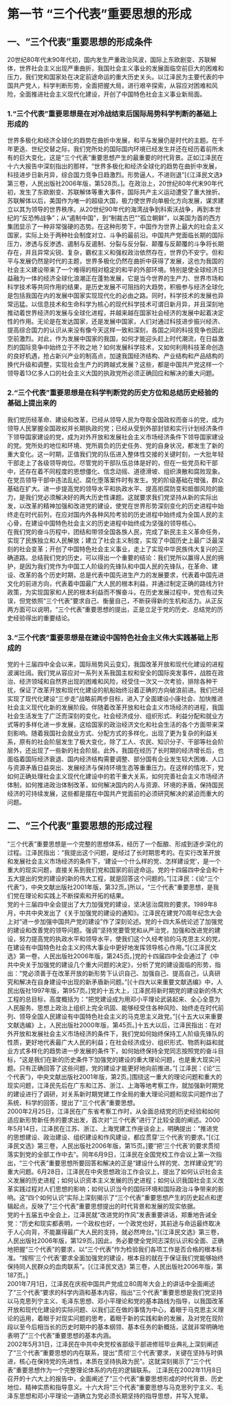 # 第一节 “三个代表”重要思想的形成

## 一、“三个代表”重要思想的形成条件

20世纪80年代末90年代初，国内发生严重政治风波，国际上东欧剧变、苏联解体，世界社会主义出现严重曲折，我国社会主义事业的发展面临空前巨大的困难和压力，我们党和国家处在决定前途命运的重大历史关头。以江泽民为主要代表的中国共产党人，科学判断形势，全面把握大局，进行艰辛探索，从容应对困难和风险，全面推进社会主义现代化建设，开创了中国特色社会主义事业新局面。  

### 1.“三个代表”重要思想是在对冷战结束后国际局势科学判断的基础上形成的

世界多极化和经济全球化的趋势在曲折中发展，和平与发展仍是时代的主题。在千年更迭、世纪交替之际，我们党所处的国际国内环境已经发生并还在经历着前所未有的巨大变化，这是“三个代表”重要思想产生的最重要的时代背景。正如江泽民在十六大报告中深刻指出的那样，“世界多极化和经济全球化的趋势在曲折中发展，科技进步日新月异，综合国力竞争日趋激烈。形势逼人，不进则退”[《江泽民文选》第三卷，人民出版社2006年版，第528页。]。在政治上，20世纪80年代末90年代初，发生了东欧剧变、苏联解体等重大事件，国际共产主义运动遭受了重大挫折。苏联解体以后，美国作为唯一的超级大国，极力使世界向单极化方向发展，谋求建立以其为领导的世界秩序。从20世纪90年代的海湾战争到科索沃战争，再到本世纪的“反恐怖战争”；从“遏制中国”，到“制裁古巴”“孤立朝鲜”，以美国为首的西方集团显示了一种非常强硬的态势。在这种形势下，中国作为世界上最大的社会主义国家，实际上处于两种社会制度对立、斗争的最前沿。中国共产党面临长期的国际压力，渗透与反渗透、遏制与反遏制、分裂与反分裂、颠覆与反颠覆的斗争将长期存在，并且异常尖锐、复杂，霸权主义和强权政治依然存在，世界仍不安宁。但和平与发展仍然是时代的主题，世界多极化仍然在曲折中获得了发展，这也为我国的社会主义建设带来了一个难得的相对稳定的和平的外部环境。特别是使全球经济日益融为一体的经济全球化浪潮正在蓬勃发展，它是当今世界的生产力、世界市场和科学技术等共同作用的结果，是历史发展不可阻挡的大趋势，积极参与经济全球化是包括我国在内的发展中国家实现现代化的必由之路。同时，科学技术的发展也异常迅猛。以信息技术和生命科学为核心的现代科学技术可谓日新月异，并且深刻地推动着世界经济的发展与全球化进程，并越来越在国家社会经济的发展中起着决定性的作用。无论是在发达国家，还是发展中国家，人们对通过科技进步振兴经济、提高综合国力的认识从来没有像今天这样一致和深刻，各国之间的科技竞争也因此空前激烈。对此，作为发展中国家的我国，如何才能迎头赶上时代潮流，在日益激烈的国际竞争中始终立于不败之地？如何发展科学技术，又如何利用科技革命创造的良好机遇，抢占新兴产业的制高点，加速我国经济结构、产业结构和产品结构的换代升级和调整，实现社会生产力的跨越式发展？这些，都是中国共产党这样一个领导着13亿多人口的社会主义大国的执政党所必须正确回应和解决的重大问题。

### 2.“三个代表”重要思想是在科学判断党的历史方位和总结历史经验的基础上提出来的

我们党历经革命、建设和改革，已经从领导人民为夺取全国政权而奋斗的党，成为领导人民掌握全国政权并长期执政的党；已经从受到外部封锁和实行计划经济条件下领导国家建设的党，成为对外开放和发展社会主义市场经济条件下领导国家建设的党。党所处的地位和环境、党所肩负的历史任务、党的自身状况，都发生了新的重大变化。这一时期，正值我们党的队伍进入整体性交接的关键时刻，一大批年轻干部走上了各级领导岗位。尽管党的干部队伍总体是好的，但在一些党员和干部中，还存在着不同程度的思想僵化、信念动摇、道德滑坡、组织涣散和腐败现象。在党员领导干部中违法乱纪、腐化堕落案件时有发生。党的阶级基础在增强，群众基础在扩大。进一步提高党的领导水平和执政水平、提高拒腐防变和抵御风险的能力，是我们党必须解决好的两大历史性课题。这就要求我们党坚持从新的实际出发，以改革的精神加强和改进党的建设，使党在世界形势深刻变化的历史进程中始终走在时代前列，在应对国内外各种风险考验的历史进程中始终成为全国人民的主心骨，在建设中国特色社会主义的历史进程中始终成为坚强的领导核心。  
在我们党的奋斗历程中，团结和带领全国各族人民，完成了新民主主义革命任务，实现了民族独立和人民解放；建立了社会主义制度，实现了中国历史上最广泛最深刻的社会变革；开创了中国特色社会主义事业，走上了实现中华民族伟大复兴的正确道路。总结我们党的历史，可以得出一个重要的结论：我们党所以赢得人民的拥护，是因为我们党作为中国工人阶级的先锋队和中国人民的先锋队，在革命、建设、改革的各个历史时期，总是代表中国先进生产力的发展要求，代表着中国先进文化的前进方向，代表着中国最广大人民的根本利益，并通过制定正确的路线方针政策，为实现国家和人民的根本利益而不懈奋斗。在历史发展过程中，党也有过失误，但党依照“三个代表”要求自己、衡量自己，不断获得新的生机和活力。从正反两方面可以说明，“三个代表”重要思想的提出，正是立足于党的历史、总结党的历史经验得出的重要结论。  

### 3.“三个代表”重要思想是在建设中国特色社会主义伟大实践基础上形成的

党的十三届四中全会以来，国际局势风云变幻，我国改革开放和现代化建设的进程波澜壮阔。我们党从容应对一系列关系我国主权和安全的国际突发事件，战胜在政治、经济领域和自然界出现的困难和风险，经受住一次又一次考验，排除各种干扰，保证了改革开放和现代化建设的航船始终沿着正确的方向破浪前进。我们已经实现了现代化建设“三步走”战略前两步目标，进入了全面建设小康社会、加快推进社会主义现代化新的发展阶段。伴随着改革开放和社会主义市场经济的进程，我国社会生活发生了广泛而深刻的变化，社会经济成分、组织形式、利益分配和就业方式等的多样化进一步发展，这给国家的政治经济文化和社会生活的各个方面带来深刻影响。随着我国社会就业方式、分配方式的多样化，出现了更为复杂的利益关系，原有的社会阶层发生了极大变化，除了工人、农民、知识分子、干部等社会阶层外，还出现了一些新的社会阶层。此外，我国在经历了长时期的经济增长后，也面临着国际经济衰退、国内经济结构需要调整、部分国有企业发生较大困难、人口与资源矛盾日益突出、发展经济与保持环境生态等重重压力。在这样的情况下，党如何正确处理社会主义现代化建设中的若干重大关系，如何完善社会主义市场经济体制，如何推进政治体制改革，如何解决国内的人与资源、环境的矛盾，保持国民经济的可持续发展，这些都是摆在中国共产党面前的必须研究解决的紧迫而重大的问题。  

## 二、“三个代表”重要思想的形成过程

“三个代表”重要思想是一个完整的思想体系，经历了一个酝酿、形成到逐步深化的过程。江泽民指出：“我提出这个问题，是经过了长时期思考的。在实行改革开放和发展社会主义市场经济的条件下，‘建设一个什么样的党、怎样建设党’，是一个重大的现实问题，直接关系到我们党和国家的前途命运。党的十四届四中全会和十五大提出的党的建设的新的伟大工程，就是回答这个问题的。”[江泽民：《论“三个代表”》，中央文献出版社2001年版，第32页。]所以，“三个代表”重要思想，是我们党在理论和实践上不断探索和开拓的结果。  
党的十三届四中全会提出了大力加强党的建设，坚决惩治腐败的要求。1989年8月，中共中央发出了《关于加强党的建设的通知》。江泽民在建党70周年纪念大会上对“进一步加强中国共产党的建设”作了深刻论述。党的十四大系统论述了加强党的建设和改善党的领导问题。强调“坚持党要管党和从严治党，加强和改进党的建设，努力提高党的执政水平和领导水平，使我们这个久经考验的马克思主义的党，在建设有中国特色社会主义的伟大事业中更好地发挥领导核心作用。”[《江泽民文选》第一卷，人民出版社2006年版，第245页。]党的十四届四中全会通过了《中共中央关于加强党的建设几个重大问题的决定》，分析了党的建设面临的形势，指出：“党必须善于在改革开放的新形势下认识自己、加强自己、提高自己，认真研究和解决在自身建设中出现的新矛盾新问题。”[《十四大以来重要文献选编》中，人民出版社1997年版，第957页。]党的十五大上，江泽民将新时期党的建设新的伟大工程的总目标，高度概括为：“把党建设成为用邓小平理论武装起来、全心全意为人民服务、思想上政治上组织上完全巩固、能够经受住各种风险、始终走在时代前列、领导全国人民建设有中国特色社会主义的马克思主义政党。”[《十五大以来重要文献选编》上，人民出版社2000年版，第45页。]十五大以后，江泽民指出：在对外开放和发展社会主义市场经济的条件下，我们党如何始终保持工人阶级先锋队的性质，更好地代表最广大人民的利益；在社会经济成分、组织形式、物质利益和就业方式多样化的趋势进一步发展的条件下，如何始终保持全党同志按照党的奋斗目标，“这是我们在新的历史条件下加强党的建设的重大理论问题，也是重大现实问题。只有正确回答了这些问题，党的建设才能更好地向前推进。”[ 江泽民：《论“三个代表”》，中央文献出版社2001年版，第2页。]围绕这一重大的理论问题和重大的现实问题，江泽民先后在广东和江苏、浙江、上海等地考察工作，就加强新时期党的建设进行了调研，对关系新时期党建工作全局的重大理论问题和现实问题作出了系统、科学的回答，提出了“三个代表”重要思想。  
2000年2月25日，江泽民在广东省考察工作时，从全面总结党的历史经验和如何适应新形势新任务的要求出发，首次对“三个代表”进行了比较全面的阐述。2000年5月14日，江泽民在江苏、浙江、上海党建工作座谈会上，明确提出：“推进党的思想建设、政治建设、组织建设和作风建设，都应贯穿‘三个代表’的要求。”[《江泽民文选》第三卷，人民出版社2006年版，第15页。]要“把‘三个代表’的要求贯彻落实到党的全部工作中去”。同年6月9日，江泽民在全国党校工作会议上第一次指出，“三个代表”重要思想所要回答和解决的正是“建设什么样的党、怎样建设党”的重大问题。6月28日，江泽民在中央思想政治工作会议上，提出了如何认识社会主义发展的历史进程；如何认识资本主义发展的历史进程；如何认识我国社会主义改革实践过程对人们思想的影响；如何认识当今的国际环境和国际政治斗争带来的影响。这“四个如何认识”实际上深刻揭示了“三个代表”重要思想产生的历史起点和逻辑起点，反映了“三个代表”重要思想提出的时代背景和发展的现实依据。  
党的十五届五中全会上，江泽民就“改进党的作风”发表重要讲话，郑重地告诫全党：“历史和现实都表明，一个政权也好，一个政党也好，其前途与命运最终取决于人心向背，不能赢得最广大人民的支持，就必然垮台。”[《江泽民文选》第三卷，人民出版社2006年版，第129页。]因此，务必要使全党同志深刻认识和全面、正确地把握“三个代表”的要求，以“三个代表”作为检验我们各项工作是否合格的根本标准。“按照‘三个代表’要求全面加强党的建设，根本目的就在于保证我们党能够始终保持同人民群众的血肉联系”。[《江泽民文选》第三卷，人民出版社2006年版，第187页。]  
2001年7月1日，江泽民在庆祝中国共产党成立80周年大会上的讲话中全面阐述了“三个代表”要求的科学内涵和基本内容，指出“三个代表”重要思想是我们党坚持以马克思列宁主义、毛泽东思想、邓小平理论和党的基本路线为指导，以我国改革开放和现代化建设的实际问题、以我们正在做的事情为中心，着眼于马克思主义理论的运用，着眼于对现实问题的思考，着眼于新的实践和新的发展，及对党在现阶段以至今后相当长的历史时期中的基本纲领、基本任务的新概括，这就非常明确地表明了“三个代表”重要思想的基本内涵。  
2002年5月31日，江泽民在中共中央党校省部级干部进修班毕业典礼上深刻阐述了“三个代表”重要思想的内在联系，提出“贯彻‘三个代表’要求，关键在坚持与时俱进，核心在保持党的先进性，本质在坚持执政为民”。这就深刻揭示了“三个代表”重要思想作为一个完整理论体系的内在的逻辑联系。
江泽民在2002年11月8日召开的十六大上的报告中，全面阐述了“三个代表”重要思想形成的时代背景、历史地位、精神实质和指导意义。十六大将“三个代表”重要思想与马克思列宁主义、毛泽东思想和邓小平理论一道确立为党必须长期坚持的指导思想，并写入党章。  
